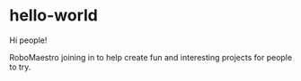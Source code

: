 # hello-world

Hi people!

RoboMaestro joining in to help create fun and interesting projects for people to try.
